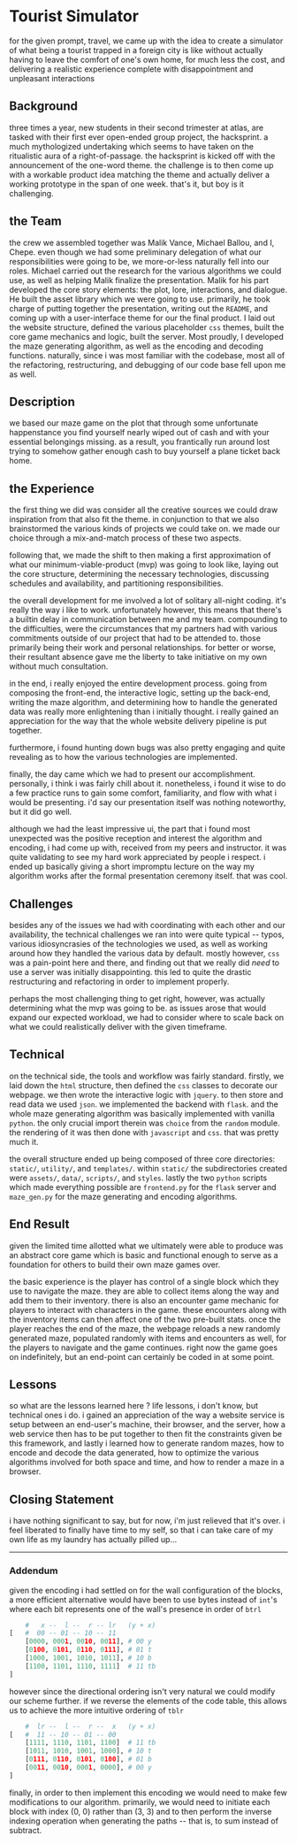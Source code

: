 # Tourist Simulator

for the given prompt, travel, we came up with the idea to create a
simulator of what being a tourist trapped in a foreign city is like without
actually having to leave the comfort of one's own home, for much less the
cost, and delivering a realistic experience complete with disappointment and
unpleasant interactions

## Background

three times a year, new students in their second trimester at atlas, are tasked
with their first ever open-ended group project, the hacksprint. a much
mythologized undertaking which seems to have taken on the ritualistic aura of a
right-of-passage. the hacksprint is kicked off with the announcement of the
one-word theme. the challenge is to then come up with a workable product idea
matching the theme and actually deliver a working prototype in the span of one
week. that's it, but boy is it challenging.

## the Team

the crew we assembled together was Malik Vance, Michael Ballou, and I, Chepe.
even though we had some preliminary delegation of what our responsibilities were
going to be, we more-or-less naturally fell into our roles. Michael carried out
the research for the various algorithms we could use, as well as helping Malik
finalize the presentation. Malik for his part developed the core story elements:
the plot, lore, interactions, and dialogue. He built the asset library which we
were going to use. primarily, he took charge of putting together the
presentation, writing out the `README`, and coming up with a user-interface
theme for our the final product. I laid out the website structure, defined the
various placeholder `css` themes, built the core game mechanics and logic, built
the server. Most proudly, I developed the maze generating algorithm, as well as
the encoding and decoding functions. naturally, since i was most familiar with
the codebase, most all of the refactoring, restructuring, and debugging of our
code base fell upon me as well.

## Description

we based our maze game on the plot that through some unfortunate happenstance
you find yourself nearly wiped out of cash and with your essential belongings
missing. as a result, you frantically run around lost trying to somehow gather
enough cash to buy yourself a plane ticket back home.

## the Experience

the first thing we did was consider all the creative sources we could draw
inspiration from that also fit the theme. in conjunction to that we also
brainstormed the various kinds of projects we could take on. we made our choice
through a mix-and-match process of these two aspects.

following that, we made the shift to then making a first approximation of what
our minimum-viable-product (mvp) was going to look like, laying out the core
structure, determining the necessary technologies, discussing schedules and
availability, and partitioning responsibilities.

the overall development for me involved a lot of solitary all-night coding. it's
really the way i like to work. unfortunately however, this means that there's a
builtin delay in communication between me and my team. compounding to the
difficulties, were the circumstances that my partners had with various
commitments outside of our project that had to be attended to. those primarily
being their work and personal relationships. for better or worse, their
resultant absence gave me the liberty to take initiative on my own without much
consultation.

in the end, i really enjoyed the entire development process. going from
composing the front-end, the interactive logic, setting up the back-end, writing
the maze algorithm, and determining how to handle the generated data was really
more enlightening than i initially thought. i really gained an appreciation for
the way that the whole website delivery pipeline is put together.

furthermore, i found hunting down bugs was also pretty engaging and quite
revealing as to how the various technologies are implemented.

finally, the day came which we had to present our accomplishment. personally, i
think i was fairly chill about it. nonetheless, i found it wise to do a few
practice runs to gain some comfort, familiarity, and flow with what i would be
presenting. i'd say our presentation itself was nothing noteworthy, but it did
go well.

although we had the least impressive ui, the part that i found most unexpected
was the positive reception and interest the algorithm and encoding, i had come
up with, received from my peers and instructor. it was quite validating to see
my hard work appreciated by people i respect. i ended up basically giving a
short impromptu lecture on the way my algorithm works after the formal
presentation ceremony itself. that was cool.

## Challenges

besides any of the issues we had with coordinating with each other and our
availability, the technical challenges we ran into were quite typical -- typos,
various idiosyncrasies of the technologies we used, as well as working around
how they handled the various data by default. mostly however, `css` was a
pain-point here and there, and finding out that we really did _need_ to use a
server was initially disappointing. this led to quite the drastic restructuring
and refactoring in order to implement properly.

perhaps the most challenging thing to get right, however, was actually
determining what the mvp was going to be. as issues arose that would expand our
expected workload, we had to consider where to scale back on what we could
realistically deliver with the given timeframe.

## Technical

on the technical side, the tools and workflow was fairly standard. firstly,
we laid down the `html` structure, then defined the `css` classes to decorate
our webpage. we then wrote the interactive logic with `jquery`. to then store
and read data we used `json`. we implemented the backend with `flask`. and the
whole maze generating algorithm was basically implemented with vanilla `python`.
the only crucial import therein was `choice` from the `random` module. the
rendering of it was then done with `javascript` and `css`. that was pretty much
it.

the overall structure ended up being composed of three core directories:
`static/`, `utility/`, and `templates/`. within `static/` the subdirectories
created were `assets/`, `data/`, `scripts/`, and `styles`. lastly the two `python`
scripts which made everything possible are `frontend.py` for the `flask` server
and `maze_gen.py` for the maze generating and encoding algorithms.

## End Result

given the limited time allotted what we ultimately were able to produce was an
abstract core game which is basic and functional enough to serve as a foundation
for others to build their own maze games over.

the basic experience is the player has control of a single block which they use
to navigate the maze. they are able to collect items along the way and add them
to their inventory. there is also an encounter game mechanic for players to
interact with characters in the game. these encounters along with the inventory
items can then affect one of the two pre-built stats. once the player
reaches the end of the maze, the webpage reloads a new randomly generated
maze, populated randomly with items and encounters as well, for the players to
navigate and the game continues. right now the game goes on indefinitely, but
an end-point can certainly be coded in at some point.

## Lessons

so what are the lessons learned here ? life lessons, i don't know, but
technical ones i do. i gained an appreciation of the way a website service is
setup between an end-user's machine, their browser, and the server, how a web
service then has to be put together to then fit the constraints given be this
framework, and lastly i learned how to generate random mazes, how to encode and
decode the data generated, how to optimize the various algorithms involved
for both space and time, and how to render a maze in a browser.

## Closing Statement

i have nothing significant to say, but for now, i'm just relieved that it's
over. i feel liberated to finally have time to my self, so that i can take
care of my own life as my laundry has actually pilled up...

----

### Addendum

given the encoding i had settled on for the wall configuration of the blocks, a
more efficient alternative would have been to use bytes instead of `int`'s where
each bit represents one of the wall's presence in order of `btrl`

```python
	#   x --  l --  r -- lr   (y + x)
[	#  00 -- 01 -- 10 -- 11
	[0000, 0001, 0010, 0011], # 00 y
	[0100, 0101, 0110, 0111], # 01 t
	[1000, 1001, 1010, 1011], # 10 b
	[1100, 1101, 1110, 1111]  # 11 tb
]
```

however since the directional ordering isn't very natural we could modify our
scheme further. if we reverse the elements of the code table, this allows us to
achieve the more intuitive ordering of `tblr`

```python
	#  lr --  l --  r --  x   (y + x)
[	#  11 -- 10 -- 01 -- 00
	[1111, 1110, 1101, 1100]  # 11 tb
	[1011, 1010, 1001, 1000], # 10 t
	[0111, 0110, 0101, 0100], # 01 b
	[0011, 0010, 0001, 0000], # 00 y
]
```

finally, in order to then implement this encoding we would need to make few
modifications to our algorithm. primarily, we would need to initiate each block
with index (0, 0) rather than (3, 3) and to then perform the inverse indexing
operation when generating the paths -- that is, to sum instead of subtract.
